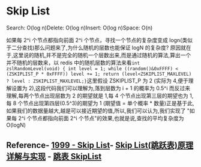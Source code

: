 # Skip List

Search‎: ‎O(log n)Delete‎: ‎O(log n)Insert‎: ‎O(log n)Space‎: ‎O(n)

如果每 2^i 个节点都指向前面 2^i 个节点，寻找一个节点的复杂度变成 logn(类似于二分查找)那么问题来了,为什么随机的层数也能保证 logN 的复杂度? 原因就在于,这里说的随机,并不是完全的随机一个层数出来,而是通过随机的算法,算出一个并不随机的层数来，以 redis 中的随机层数的算法来看`int zslRandomLevel(void) { int level = 1; while ((random()&0xFFFF) < (ZSKIPLIST_P * 0xFFFF)) level += 1; return (level<ZSKIPLIST_MAXLEVEL) ? level : ZSKIPLIST_MAXLEVEL;}`这里假设 ZSKIPLIST_P 为 2 (实际为 4,便于理解设置为 2),这段代码我们可以理解为,落到层数为 i + 1 的概率为 0.5^i 而反过来理解,每两个节点出现层数为 2 的期望就是 1,每 4 个节点出现第三层的期望也为 1,每 8 个节点出现第四层(0.5^3)的期望为 1 (期望值 = 单个概率 \* 数量)正是基于此,如果我们的数据量越大,越是可以接近期望的值,所以,我们可以认为,我们实现了 "如果每 2^i 个节点都指向前面 2^i 个节点"的效果,也就是说,查找的平均复杂度为 O(logN)

## Reference- [1999 - Skip List](http://www.csee.umbc.edu/courses/undergraduate/341/fall01/Lectures/SkipLists/skip_lists/skip_lists.html)- [Skip List(跳跃表)原理详解与实现](http://www.cppblog.com/mysileng/archive/2013/04/06/199159.html) - [跳表 SkipList](http://www.cnblogs.com/xuqiang/archive/2011/05/22/2053516.html)
